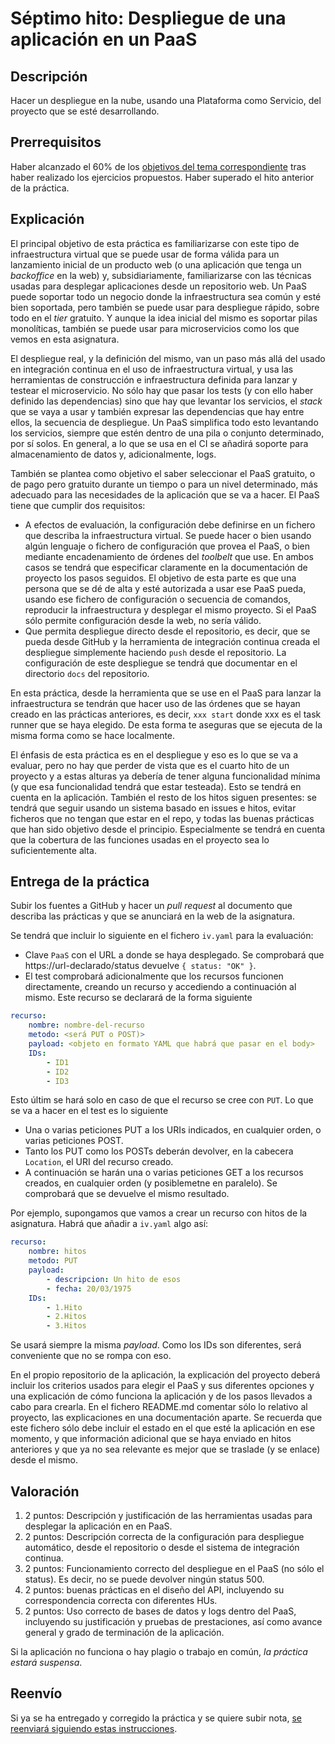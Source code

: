 # Séptimo hito: Despliegue de una aplicación en un PaaS

## Descripción

Hacer un despliegue en la nube, usando una Plataforma como Servicio,
del proyecto que se esté desarrollando.

## Prerrequisitos

Haber alcanzado el 60% de los
[objetivos del tema correspondiente](../temas/PaaS.md) tras haber realizado los
ejercicios propuestos. Haber superado el hito anterior de la práctica.

## Explicación

El principal objetivo de esta práctica es familiarizarse con este tipo
de infraestructura virtual que se puede usar de forma válida para un
lanzamiento inicial de un producto web (o una aplicación que tenga un
*backoffice* en la web) y, subsidiariamente, familiarizarse con las
técnicas usadas para desplegar aplicaciones desde un repositorio
web. Un PaaS puede soportar todo un negocio donde la infraestructura
sea común y esté bien soportada, pero también se puede usar para
despliegue rápido, sobre todo en el *tier* gratuito. Y aunque la idea
inicial del mismo es soportar pilas monolíticas, también se puede usar
para microservicios como los que vemos en esta asignatura.

El despliegue real, y la definición del mismo, van un paso más allá
del usado en integración continua en el uso de infraestructura
virtual, y usa las herramientas de construcción e infraestructura
definida para lanzar y testear el microservicio. No sólo hay que pasar
los tests (y con ello haber definido las dependencias) sino que hay
que levantar los servicios, el *stack* que se vaya a usar y también
expresar las dependencias que hay entre ellos, la secuencia de
despliegue. Un PaaS simplifica todo esto levantando los servicios,
siempre que estén dentro de una pila o conjunto determinado, por sí
solos. En general, a lo que se usa en el CI se añadirá soporte para
almacenamiento de datos y, adicionalmente, logs.

También se plantea como objetivo el saber seleccionar el PaaS
gratuito, o de pago pero gratuito durante un tiempo o para un nivel
determinado, más adecuado para las necesidades de la aplicación que se
va a hacer. El PaaS tiene que cumplir dos requisitos:

* A efectos de evaluación, la configuración debe definirse en un
  fichero que describa la infraestructura virtual. Se puede hacer o
  bien usando algún lenguaje o fichero de configuración que provea el
  PaaS, o bien mediante encadenamiento de órdenes del *toolbelt* que
  use. En ambos casos se tendrá que especificar claramente en la
  documentación de proyecto los pasos seguidos. El objetivo de esta
  parte es que una persona que se dé de alta y esté autorizada a usar
  ese PaaS pueda, usando ese fichero de configuración o secuencia de
  comandos, reproducir la infraestructura y desplegar el mismo
  proyecto. Si el PaaS sólo permite configuración desde la web, no
  sería válido.
* Que permita despliegue directo desde el repositorio, es decir, que
  se pueda desde GitHub y la herramienta de integración continua
  creada el despliegue simplemente haciendo `push` desde el
  repositorio. La configuración de este despliegue se tendrá que
  documentar en el directorio `docs` del repositorio.


En esta práctica, desde la herramienta que se use en el PaaS para
lanzar la infraestructura se tendrán que hacer uso de las órdenes que
se hayan creado en las prácticas anteriores, es decir, `xxx start`
donde xxx es el task runner que se haya elegido. De esta forma te
aseguras que se ejecuta de la misma forma como se hace localmente.

El énfasis de esta práctica es en el despliegue y eso es lo que se va
a evaluar, pero no hay que perder de vista que es el cuarto hito de un
proyecto y a estas alturas ya debería de tener alguna funcionalidad
mínima (y que esa funcionalidad tendrá que estar testeada). Esto se
tendrá en cuenta en la aplicación. También el resto de
los hitos siguen presentes: se tendrá que seguir usando un sistema
basado en issues e hitos, evitar ficheros que no tengan que estar en
el repo, y todas las buenas prácticas que han sido objetivo desde el
principio. Especialmente se tendrá en cuenta que la cobertura de las
funciones usadas en el proyecto sea lo suficientemente alta.

## Entrega de la práctica

Subir los fuentes a GitHub y hacer un *pull request* al documento que describa
las prácticas y que se anunciará en la web de la asignatura.

Se tendrá que incluir lo siguiente en el fichero `iv.yaml` para la
evaluación:

- Clave `PaaS` con el URL a donde se haya desplegado. Se comprobará
  que https://url-declarado/status devuelve `{ status: "OK" }`.
- El test comprobará adicionalmente que los recursos funcionen
  directamente, creando un recurso y accediendo a continuación al
  mismo. Este recurso se declarará de la forma siguiente

```yaml
recurso:
    nombre: nombre-del-recurso
    metodo: <será PUT o POST)>
    payload: <objeto en formato YAML que habrá que pasar en el body>
    IDs:
        - ID1
        - ID2
        - ID3
```

Esto últim se hará solo en caso de que el recurso se cree con
`PUT`. Lo que se va a hacer en el test es lo siguiente

- Una o varias peticiones PUT a los URIs indicados, en cualquier
  orden, o varias peticiones POST.
- Tanto los PUT como los POSTs deberán devolver, en la cabecera
  `Location`, el URI del recurso creado.
- A continuación se harán una o varias peticiones GET a los recursos
  creados, en cualquier orden (y posiblemetne en paralelo). Se
  comprobará que se devuelve el mismo resultado.

Por ejemplo, supongamos que vamos a crear un recurso con hitos de la
asignatura. Habrá que añadir a `iv.yaml` algo así:

```yaml
recurso:
    nombre: hitos
    metodo: PUT
    payload:
        - descripcion: Un hito de esos
        - fecha: 20/03/1975
    IDs:
        - 1.Hito
        - 2.Hitos
        - 3.Hitos
```

Se usará siempre la misma *payload*. Como los IDs son diferentes, será
conveniente que no se rompa con eso.

En el propio repositorio de la aplicación, la explicación del proyecto deberá
incluir los criterios usados para elegir el PaaS y sus diferentes opciones y
una explicación de cómo funciona la aplicación y de los pasos llevados a cabo
para crearla. En el fichero README.md comentar sólo lo relativo al proyecto,
las explicaciones en una documentación aparte. Se recuerda que este fichero
sólo debe incluir el estado en el que esté la aplicación en ese momento, y que
información adicional que se haya enviado en hitos anteriores y que ya no sea
relevante es mejor que se traslade (y se enlace) desde el mismo.


## Valoración

1. 2 puntos: Descripción y justificación de las herramientas usadas
   para desplegar la aplicación en en PaaS.
2. 2 puntos: Descripción correcta de la configuración para despliegue
   automático, desde el repositorio o desde el sistema de integración
   continua.
3. 2 puntos: Funcionamiento correcto del despliegue en el PaaS (no sólo el
   status). Es decir, no se puede devolver ningún status 500.
4. 2 puntos: buenas prácticas en el diseño del API, incluyendo su
   correspondencia correcta con diferentes HUs.
5. 2 puntos: Uso correcto de bases de datos y logs dentro del PaaS,
   incluyendo su justificación y pruebas de prestaciones, así como
   avance general y grado de terminación de la aplicación.

Si la aplicación no funciona o hay plagio o trabajo en común, *la práctica
estará suspensa*.

## Reenvío

Si ya se ha entregado y corregido la práctica y se quiere subir nota,
[se reenviará siguiendo estas instrucciones](Reenvios.md).
